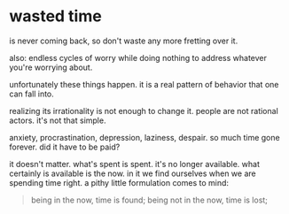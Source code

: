 # wasted time

is never coming back, so don't waste any more fretting over it.

also: endless cycles of worry while doing nothing to address whatever you're worrying about.

unfortunately these things happen. it is a real pattern of behavior that one can fall into.

realizing its irrationality is not enough to change it. people are not rational actors. it's not that simple.

anxiety, procrastination, depression, laziness, despair. so much time gone forever. did it have to be paid?

it doesn't matter. what's spent is spent. it's no longer available. what certainly is available is the now. in it we find ourselves when we are spending time right. a pithy little formulation comes to mind: 

> being in the now,
> time is found;
> being not in the now,
> time is lost;
